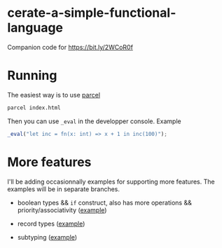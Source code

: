 # cerate-a-simple-functional-language

Companion code for https://bit.ly/2WCoR0f

# Running

The easiest way is to use [parcel](https://parceljs.org/)

```sh
parcel index.html
```

Then you can use `_eval` in the developper console. Example

```js
_eval("let inc = fn(x: int) => x + 1 in inc(100)");
```

# More features

I'll be adding occasionnally examples for supporting more features. The
examples will be in separate branches.

- boolean types && `if` construct, also has more operations && priority/associativity ([example](https://github.com/yelouafi/create-a-simple-functional-language/tree/mono-extended))

- record types ([example](https://github.com/yelouafi/create-a-simple-functional-language/tree/mono-records))

- subtyping ([example](https://github.com/yelouafi/create-a-simple-functional-language/tree/mono-subtyping))
